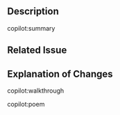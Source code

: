## Description

copilot:summary

## Related Issue

<!-- 関連するIssue等 -->

## Explanation of Changes

copilot:walkthrough

copilot:poem
